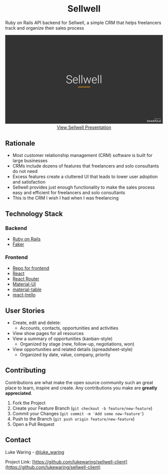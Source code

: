 <h1 align="center">Sellwell</h1>

<p>Ruby on Rails API backend for Sellwell, a simple CRM that helps freelancers track and organize their sales process</p>

<p align="center"><a href="https://www.beautiful.ai/player/-M7cwadhXFOa1WvCQpIc" target="_blank"><img src="public/sellwell.jpeg" alt="Cover slide of Sellwell deck">View Sellwell Presentation</a></p>

## Rationale

- Most customer relationship management (CRM) software is built for large businesses
- CRMs include dozens of features that freelancers and solo consultants do not need
- Excess features create a cluttered UI that leads to lower user adoption and satisfaction
- Sellwell provides just enough functionality to make the sales process easy and efficient for freelancers and solo consultants
- This is the CRM I wish I had when I was freelancing

## Technology Stack

### Backend
- [Ruby on Rails](https://rubyonrails.org/)
- [Faker](https://github.com/faker-ruby/faker)

### Frontend
- [Repo for frontend](https://github.com/lukewaring/sellwell-client)
- [React](https://reactjs.org/)
- [React Router](https://reacttraining.com/react-router/)
- [Material-UI](https://material-ui.com/)
- [material-table](https://material-table.com/)
- [react-trello](https://github.com/rcdexta/react-trello)

## User Stories

- Create, edit and delete:
    - Accounts, contacts, opportunities and activities
- View show pages for all resources
- View a summary of opportunities (kanban-style)
    - Organized by stage (new, follow-up, negotiations, won)
- View opportunities and related details (spreadsheet-style)
    - Organized by date, value, company, priority

## Contributing

Contributions are what make the open source community such an great place to learn, inspire and create. Any contributions you make are **greatly appreciated**.

1. Fork the Project
2. Create your Feature Branch (`git checkout -b feature/new-feature`)
3. Commit your Changes (`git commit -m 'Add some new-feature'`)
4. Push to the Branch (`git push origin feature/new-feature`)
5. Open a Pull Request

## Contact

Luke Waring - [@luke_waring](https://twitter.com/luke_waring)

Project Link: [https://github.com/lukewaring/sellwell-client](https://github.com/lukewaring/sellwell-client)
